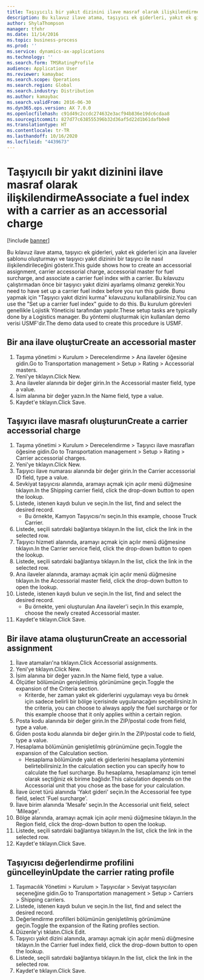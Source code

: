 ```yaml
---
title: Taşıyıcılı bir yakıt dizinini ilave masraf olarak ilişkilendirme
description: Bu kılavuz ilave atama, taşıyıcı ek giderleri, yakıt ek giderleri için ana ilaveler şablonu oluşturmayı ve taşıyıcı yakıt dizinini bir taşıyıcı ile nasıl ilişkilendirileceğini gösterir.
author: ShylaThompson
manager: tfehr
ms.date: 11/14/2016
ms.topic: business-process
ms.prod: ''
ms.service: dynamics-ax-applications
ms.technology: ''
ms.search.form: TMSRatingProfile
audience: Application User
ms.reviewer: kamaybac
ms.search.scope: Operations
ms.search.region: Global
ms.search.industry: Distribution
ms.author: kamaybac
ms.search.validFrom: 2016-06-30
ms.dyn365.ops.version: AX 7.0.0
ms.openlocfilehash: c91d49c2ccdc274632e3acf94b836e19dc6cdaa8
ms.sourcegitcommit: 827d77c638555396b32d36af5d22d1b61dafb0e8
ms.translationtype: HT
ms.contentlocale: tr-TR
ms.lasthandoff: 10/16/2020
ms.locfileid: "4439673"
---
```

# <a name="associate-a-fuel-index-with-a-carrier-as-an-accessorial-charge"></a><span data-ttu-id="97e2e-103">Taşıyıcılı bir yakıt dizinini ilave masraf olarak ilişkilendirme</span><span class="sxs-lookup"><span data-stu-id="97e2e-103">Associate a fuel index with a carrier as an accessorial charge</span></span>

[!include [banner](../../includes/banner.md)]

<span data-ttu-id="97e2e-104">Bu kılavuz ilave atama, taşıyıcı ek giderleri, yakıt ek giderleri için ana ilaveler şablonu oluşturmayı ve taşıyıcı yakıt dizinini bir taşıyıcı ile nasıl ilişkilendirileceğini gösterir.</span><span class="sxs-lookup"><span data-stu-id="97e2e-104">This guide shows how to create an accessorial assignment, carrier accessorial charge, accessorial master for fuel surcharge, and associate a carrier fuel index with a carrier.</span></span> <span data-ttu-id="97e2e-105">Bu kılavuzu çalıştırmadan önce bir taşıyıcı yakıt dizini ayarlamış olmanız gerekir.</span><span class="sxs-lookup"><span data-stu-id="97e2e-105">You need to have set up a carrier fuel index before you run this guide.</span></span> <span data-ttu-id="97e2e-106">Bunu yapmak için "Taşıyıcı yakıt dizini kurma" kılavuzunu kullanabilirsiniz.</span><span class="sxs-lookup"><span data-stu-id="97e2e-106">You can use the "Set up a carrier fuel index" guide to do this.</span></span> <span data-ttu-id="97e2e-107">Bu kurulum görevleri genellikle Lojistik Yöneticisi tarafından yapılır.</span><span class="sxs-lookup"><span data-stu-id="97e2e-107">These setup tasks are typically done by a Logistics manager.</span></span> <span data-ttu-id="97e2e-108">Bu yöntemi oluşturmak için kullanılan demo verisi USMF'dir.</span><span class="sxs-lookup"><span data-stu-id="97e2e-108">The demo data used to create this procedure is USMF.</span></span>


## <a name="create-an-accessorial-master"></a><span data-ttu-id="97e2e-109">Bir ana ilave oluştur</span><span class="sxs-lookup"><span data-stu-id="97e2e-109">Create an accessorial master</span></span>
1. <span data-ttu-id="97e2e-110">Taşıma yönetimi > Kurulum > Derecelendirme > Ana ilaveler öğesine gidin.</span><span class="sxs-lookup"><span data-stu-id="97e2e-110">Go to Transportation management > Setup > Rating > Accessorial masters.</span></span>
2. <span data-ttu-id="97e2e-111">Yeni'ye tıklayın.</span><span class="sxs-lookup"><span data-stu-id="97e2e-111">Click New.</span></span>
3. <span data-ttu-id="97e2e-112">Ana ilaveler alanında bir değer girin.</span><span class="sxs-lookup"><span data-stu-id="97e2e-112">In the Accessorial master field, type a value.</span></span>
4. <span data-ttu-id="97e2e-113">İsim alanına bir değer yazın.</span><span class="sxs-lookup"><span data-stu-id="97e2e-113">In the Name field, type a value.</span></span>
5. <span data-ttu-id="97e2e-114">Kaydet'e tıklayın.</span><span class="sxs-lookup"><span data-stu-id="97e2e-114">Click Save.</span></span>

## <a name="create-a-carrier-accessorial-charge"></a><span data-ttu-id="97e2e-115">Taşıyıcı ilave masrafı oluşturun</span><span class="sxs-lookup"><span data-stu-id="97e2e-115">Create a carrier accessorial charge</span></span>
1. <span data-ttu-id="97e2e-116">Taşıma yönetimi > Kurulum > Derecelendirme > Taşıyıcı ilave masrafları öğesine gidin.</span><span class="sxs-lookup"><span data-stu-id="97e2e-116">Go to Transportation management > Setup > Rating > Carrier accessorial charges.</span></span>
2. <span data-ttu-id="97e2e-117">Yeni'ye tıklayın.</span><span class="sxs-lookup"><span data-stu-id="97e2e-117">Click New.</span></span>
3. <span data-ttu-id="97e2e-118">Taşıyıcı ilave numarası alanında bir değer girin.</span><span class="sxs-lookup"><span data-stu-id="97e2e-118">In the Carrier accessorial ID field, type a value.</span></span>
4. <span data-ttu-id="97e2e-119">Sevkiyat taşıyıcısı alanında, aramayı açmak için açılır menü düğmesine tıklayın.</span><span class="sxs-lookup"><span data-stu-id="97e2e-119">In the Shipping carrier field, click the drop-down button to open the lookup.</span></span>
5. <span data-ttu-id="97e2e-120">Listede, istenen kaydı bulun ve seçin.</span><span class="sxs-lookup"><span data-stu-id="97e2e-120">In the list, find and select the desired record.</span></span>
    * <span data-ttu-id="97e2e-121">Bu örnekte, Kamyon Taşıyıcısı'nı seçin.</span><span class="sxs-lookup"><span data-stu-id="97e2e-121">In this example, choose Truck Carrier.</span></span>  
6. <span data-ttu-id="97e2e-122">Listede, seçili satırdaki bağlantıya tıklayın.</span><span class="sxs-lookup"><span data-stu-id="97e2e-122">In the list, click the link in the selected row.</span></span>
7. <span data-ttu-id="97e2e-123">Taşıyıcı hizmeti alanında, aramayı açmak için açılır menü düğmesine tıklayın.</span><span class="sxs-lookup"><span data-stu-id="97e2e-123">In the Carrier service field, click the drop-down button to open the lookup.</span></span>
8. <span data-ttu-id="97e2e-124">Listede, seçili satırdaki bağlantıya tıklayın.</span><span class="sxs-lookup"><span data-stu-id="97e2e-124">In the list, click the link in the selected row.</span></span>
9. <span data-ttu-id="97e2e-125">Ana ilaveler alanında, aramayı açmak için açılır menü düğmesine tıklayın.</span><span class="sxs-lookup"><span data-stu-id="97e2e-125">In the Accessorial master field, click the drop-down button to open the lookup.</span></span>
10. <span data-ttu-id="97e2e-126">Listede, istenen kaydı bulun ve seçin.</span><span class="sxs-lookup"><span data-stu-id="97e2e-126">In the list, find and select the desired record.</span></span>
    * <span data-ttu-id="97e2e-127">Bu örnekte, yeni oluşturulan Ana ilaveler'i seçin.</span><span class="sxs-lookup"><span data-stu-id="97e2e-127">In this example, choose the newly created Accessorial master.</span></span>  
11. <span data-ttu-id="97e2e-128">Kaydet'e tıklayın.</span><span class="sxs-lookup"><span data-stu-id="97e2e-128">Click Save.</span></span>

## <a name="create-an-accessorial-assignment"></a><span data-ttu-id="97e2e-129">Bir ilave atama oluşturun</span><span class="sxs-lookup"><span data-stu-id="97e2e-129">Create an accessorial assignment</span></span>
1. <span data-ttu-id="97e2e-130">İlave atamaları'na tıklayın.</span><span class="sxs-lookup"><span data-stu-id="97e2e-130">Click Accessorial assignments.</span></span>
2. <span data-ttu-id="97e2e-131">Yeni'ye tıklayın.</span><span class="sxs-lookup"><span data-stu-id="97e2e-131">Click New.</span></span>
3. <span data-ttu-id="97e2e-132">İsim alanına bir değer yazın.</span><span class="sxs-lookup"><span data-stu-id="97e2e-132">In the Name field, type a value.</span></span>
4. <span data-ttu-id="97e2e-133">Ölçütler bölümünün genişletilmiş görünümüne geçin.</span><span class="sxs-lookup"><span data-stu-id="97e2e-133">Toggle the expansion of the Criteria section.</span></span>
    * <span data-ttu-id="97e2e-134">Kriterde, her zaman yakıt ek giderlerini uygulamayı veya bu örnek için sadece belirli bir bölge içerisinde uygulanacağını seçebilirsiniz.</span><span class="sxs-lookup"><span data-stu-id="97e2e-134">In the criteria, you can choose to always apply the fuel surcharge or for this example choose that it only applies within a certain region.</span></span>  
5. <span data-ttu-id="97e2e-135">Posta kodu alanında bir değer girin.</span><span class="sxs-lookup"><span data-stu-id="97e2e-135">In the ZIP/postal code from field, type a value.</span></span>
6. <span data-ttu-id="97e2e-136">Giden posta kodu alanında bir değer girin.</span><span class="sxs-lookup"><span data-stu-id="97e2e-136">In the ZIP/postal code to field, type a value.</span></span>
7. <span data-ttu-id="97e2e-137">Hesaplama bölümünün genişletilmiş görünümüne geçin.</span><span class="sxs-lookup"><span data-stu-id="97e2e-137">Toggle the expansion of the Calculation section.</span></span>
    * <span data-ttu-id="97e2e-138">Hesaplama bölümünde yakıt ek giderlerini hesaplama yöntemini belirtebilirsiniz.</span><span class="sxs-lookup"><span data-stu-id="97e2e-138">In the calculation section you can specify how to calculate the fuel surcharge.</span></span> <span data-ttu-id="97e2e-139">Bu hesaplama, hesaplamanız için temel olarak seçtiğiniz ek birime bağlıdır.</span><span class="sxs-lookup"><span data-stu-id="97e2e-139">This calculation depends on the Accessorial unit that you chose as the base for your calculation.</span></span>  
8. <span data-ttu-id="97e2e-140">İlave ücret türü alanında 'Yakıt gideri' seçin.</span><span class="sxs-lookup"><span data-stu-id="97e2e-140">In the Accessorial fee type field, select 'Fuel surcharge'.</span></span>
9. <span data-ttu-id="97e2e-141">İlave birim alanında 'Mesafe' seçin.</span><span class="sxs-lookup"><span data-stu-id="97e2e-141">In the Accessorial unit field, select 'Mileage'.</span></span>
10. <span data-ttu-id="97e2e-142">Bölge alanında, aramayı açmak için açılır menü düğmesine tıklayın.</span><span class="sxs-lookup"><span data-stu-id="97e2e-142">In the Region field, click the drop-down button to open the lookup.</span></span>
11. <span data-ttu-id="97e2e-143">Listede, seçili satırdaki bağlantıya tıklayın.</span><span class="sxs-lookup"><span data-stu-id="97e2e-143">In the list, click the link in the selected row.</span></span>
12. <span data-ttu-id="97e2e-144">Kaydet'e tıklayın.</span><span class="sxs-lookup"><span data-stu-id="97e2e-144">Click Save.</span></span>

## <a name="update-the-carrier-rating-profile"></a><span data-ttu-id="97e2e-145">Taşıyıcısı değerlendirme profilini güncelleyin</span><span class="sxs-lookup"><span data-stu-id="97e2e-145">Update the carrier rating profile</span></span>
1. <span data-ttu-id="97e2e-146">Taşımacılık Yönetimi > Kurulum > Taşıyıcılar > Seviyat taşıyıcıları seçeneğine gidin.</span><span class="sxs-lookup"><span data-stu-id="97e2e-146">Go to Transportation management > Setup > Carriers > Shipping carriers.</span></span>
2. <span data-ttu-id="97e2e-147">Listede, istenen kaydı bulun ve seçin.</span><span class="sxs-lookup"><span data-stu-id="97e2e-147">In the list, find and select the desired record.</span></span>
3. <span data-ttu-id="97e2e-148">Değerlendirme profilleri bölümünün genişletilmiş görünümüne geçin.</span><span class="sxs-lookup"><span data-stu-id="97e2e-148">Toggle the expansion of the Rating profiles section.</span></span>
4. <span data-ttu-id="97e2e-149">Düzenle'yi tıklatın.</span><span class="sxs-lookup"><span data-stu-id="97e2e-149">Click Edit.</span></span>
5. <span data-ttu-id="97e2e-150">Taşıyıcı yakıt dizini alanında, aramayı açmak için açılır menü düğmesine tıklayın.</span><span class="sxs-lookup"><span data-stu-id="97e2e-150">In the Carrier fuel index field, click the drop-down button to open the lookup.</span></span>
6. <span data-ttu-id="97e2e-151">Listede, seçili satırdaki bağlantıya tıklayın.</span><span class="sxs-lookup"><span data-stu-id="97e2e-151">In the list, click the link in the selected row.</span></span>
7. <span data-ttu-id="97e2e-152">Kaydet'e tıklayın.</span><span class="sxs-lookup"><span data-stu-id="97e2e-152">Click Save.</span></span>

